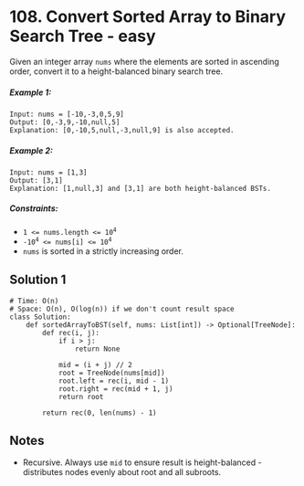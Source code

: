 # 108. Convert Sorted Array to Binary Search Tree - easy

Given an integer array `nums` where the elements are sorted in ascending order, convert it to a height-balanced binary search tree.

##### Example 1:

```
Input: nums = [-10,-3,0,5,9]
Output: [0,-3,9,-10,null,5]
Explanation: [0,-10,5,null,-3,null,9] is also accepted.
```

##### Example 2:

```
Input: nums = [1,3]
Output: [3,1]
Explanation: [1,null,3] and [3,1] are both height-balanced BSTs.
```

##### Constraints:

- <code>1 <= nums.length <= 10<sup>4</sup></code>
- <code>-10<sup>4</sup> <= nums[i] <= 10<sup>4</sup></code>
- `nums` is sorted in a strictly increasing order.


## Solution 1

```
# Time: O(n)
# Space: O(n), O(log(n)) if we don't count result space
class Solution:
    def sortedArrayToBST(self, nums: List[int]) -> Optional[TreeNode]:
        def rec(i, j):
            if i > j:
                return None
            
            mid = (i + j) // 2
            root = TreeNode(nums[mid])
            root.left = rec(i, mid - 1)
            root.right = rec(mid + 1, j)
            return root
        
        return rec(0, len(nums) - 1)
```

## Notes
- Recursive. Always use `mid` to ensure result is height-balanced - distributes nodes evenly about root and all subroots.